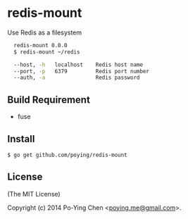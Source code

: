 redis-mount
===========

Use Redis as a filesystem

```bash
  redis-mount 0.0.0
  $ redis-mount ~/redis

  --host, -h   localhost    Redis host name
  --port, -p   6379         Redis port number
  --auth, -a                Redis password
```

## Build Requirement

* fuse

## Install

```bash
$ go get github.com/poying/redis-mount
```

## License

(The MIT License)

Copyright (c) 2014 Po-Ying Chen &lt;poying.me@gmail.com&gt;.
